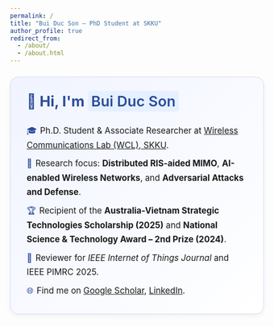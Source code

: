 ```yaml
---
permalink: /
title: "Bui Duc Son – PhD Student at SKKU"
author_profile: true
redirect_from: 
  - /about/
  - /about.html
---
```


<style>
.bio-card {
  background: linear-gradient(135deg, #f0f4ff, #ffffff);
  border: 1px solid #d4d9f2;
  border-radius: 1rem;
  padding: 1.5rem 2rem;
  box-shadow: 0 4px 10px rgba(0,0,0,0.05);
  margin-top: 1.5rem;
  font-size: 1.05rem;
  line-height: 1.7;
}
.bio-card h1 {
  margin-top: 0;
  font-size: 1.8rem;
  font-weight: 700;
  color: #2a4d9b;
}
.bio-card p {
  margin: 0.5rem 0;
}
.bio-highlight {
  background: #e6f0ff;
  padding: 0.2rem 0.4rem;
  border-radius: 0.3rem;
  font-weight: 600;
}
.icon {
  margin-right: 0.4rem;
  color: #2a4d9b;
}
</style>

<div class="bio-card">
  <h1>👋 Hi, I'm <span class="bio-highlight">Bui Duc Son</span></h1>
  <p><span class="icon">🎓</span>Ph.D. Student & Associate Researcher at 
  <a href="https://wireless.skku.edu/main/bbs_list.php?unsingcode1=1715440655&unsingcode2=1715441006&unsingcode3=1715441061&code=research_c" target="_blank">
  Wireless Communications Lab (WCL), SKKU</a>.</p>

  <p><span class="icon">📡</span>Research focus: <strong>Distributed RIS-aided MIMO</strong>, 
  <strong>AI-enabled Wireless Networks</strong>, and <strong>Adversarial Attacks and Defense</strong>.</p>

  <p><span class="icon">🏆</span>Recipient of the 
  <strong>Australia-Vietnam Strategic Technologies Scholarship (2025)</strong> 
  and <strong>National Science & Technology Award – 2nd Prize (2024)</strong>.</p>

  <p><span class="icon">📝</span>Reviewer for <em>IEEE Internet of Things Journal</em> and IEEE PIMRC 2025.</p>

  <p><span class="icon">🌐</span>Find me on 
    <a href="https://scholar.google.com/citations?user=wofvFJMAAAAJ&hl=en" target="_blank">Google Scholar</a>, 
    <a href="https://www.linkedin.com/in/son-bui-duc-5a665622a/" target="_blank">LinkedIn</a>.
  </p>
</div>
